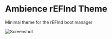 # Ambience rEFInd Theme

Minimal theme for the rEFInd boot manager

![Screenshot](http://i.imgur.com/e7Zg8xI.png?1)

